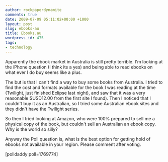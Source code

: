 ```yaml
---
author: rockpaperdynamite
comments: true
date: 2009-07-09 05:11:02+00:00 +1000
layout: post
slug: ebooks-au
title: Ebooks.au
wordpress_id: 475
tags:
- technology
---
```


Apparently the ebook market in Australia is still pretty terrible. I'm looking at the iPhone question (I think its a yes) and being able to read ebooks on what ever I do buy seems like a plus.

The but is that I can't find a way to buy some books from Australia. I tried to find the cost and formats available for the book I was reading at the time (Twilight, just finished Eclipse last night), and saw that it was a very reasonable $USD12.00 from the first site I found). Then I noticed that I couldn't buy it as an Australian, so I tried some Australian ebook sites and they didn't have the Twilight series.

So then I tried looking at Amazon, who were 100% prepared to sell me a physical copy of the book, but couldn't sell an Australian an ebook copy. Why is the world so silly?

Anyway the Poll question is, what is the best option for getting hold of ebooks not available in your region. Please comment after voting.

[polldaddy poll=1769774]
